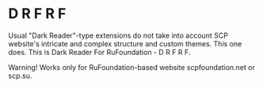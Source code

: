 # D R F R F

Usual "Dark Reader"-type extensions do not take into account SCP website's intricate and complex structure and custom themes. This one does. This is Dark Reader For RuFoundation - D R F R F.

Warning! Works only for RuFoundation-based website scpfoundation.net or scp.su.
